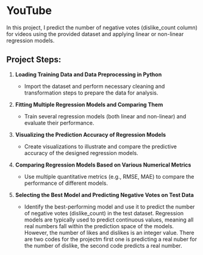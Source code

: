 # YouTube
In this project, I predict the number of negative votes (dislike_count column) for videos using the provided dataset and applying linear or non-linear regression models. 
## Project Steps:
1. **Loading Training Data and Data Preprocessing in Python**  
   - Import the dataset and perform necessary cleaning and transformation steps to prepare the data for analysis.  

2. **Fitting Multiple Regression Models and Comparing Them**  
   - Train several regression models (both linear and non-linear) and evaluate their performance.  

3. **Visualizing the Prediction Accuracy of Regression Models**  
   - Create visualizations to illustrate and compare the predictive accuracy of the designed regression models.  

4. **Comparing Regression Models Based on Various Numerical Metrics**  
   - Use multiple quantitative metrics (e.g., RMSE, MAE) to compare the performance of different models.  

5. **Selecting the Best Model and Predicting Negative Votes on Test Data**  
   - Identify the best-performing model and use it to predict the number of negative votes (dislike_count) in the test dataset.
Regression models are typically used to predict continuous values, meaning all real numbers fall within the prediction space of the models. However, the number of likes and dislikes is an integer value. There are two codes for the projectm first one is predicting a real nuber for the number of dislike, the second code predicts a real number. 
